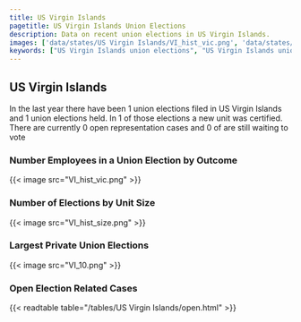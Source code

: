 ```yaml
---
title: US Virgin Islands
pagetitle: US Virgin Islands Union Elections
description: Data on recent union elections in US Virgin Islands.
images: ['data/states/US Virgin Islands/VI_hist_vic.png', 'data/states/US Virgin Islands/VI_hist_size.png', 'data/states/US Virgin Islands/VI_10.png']
keywords: ["US Virgin Islands union elections", "US Virgin Islands unions","Union elections"]
---
```

##  US Virgin Islands

In the last year there have been 1 union elections filed in US Virgin Islands and 1 union elections held. In 1 of those elections a new unit was certified. There are currently 0 open representation cases and 0 of are still waiting to vote

### Number Employees in a Union Election by Outcome
{{< image src="VI_hist_vic.png" >}}

### Number of Elections by Unit Size
{{< image src="VI_hist_size.png" >}}

### Largest Private Union Elections
{{< image src="VI_10.png" >}}

### Open Election Related Cases
{{< readtable table="/tables/US Virgin Islands/open.html" >}}

